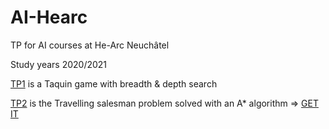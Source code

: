 # AI-Hearc
TP for AI courses at He-Arc Neuchâtel 

Study years 2020/2021

[TP1](https://github.com/adrienpaysant/AI-Hearc/tree/master/TP/TP1/1_taquin_stud_recherche_aveugle) is a Taquin game with breadth & depth search

[TP2](https://github.com/adrienpaysant/AI-Hearc/tree/master/TP/TP2/2.2_a_Star_villes) is the Travelling salesman problem solved with an A* algorithm => [GET IT](https://github.com/adrienpaysant/AI-Hearc/raw/master/TP/TP2/2.2_a_Star_villes.zip)
